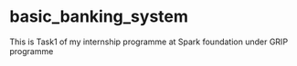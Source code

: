 # basic_banking_system
This is Task1 of my internship programme at Spark foundation under GRIP programme 
